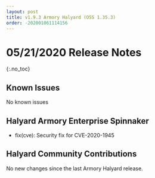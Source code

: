 ```yaml
---
layout: post
title: v1.9.3 Armory Halyard (OSS 1.35.3)
order: -202001061114156
---
```


# 05/21/2020 Release Notes
{:.no_toc}

## Known Issues
No known issues

## Halyard Armory Enterprise Spinnaker
- fix(cve): Security fix for CVE-2020-1945


## Halyard Community Contributions 

No new changes since the last Armory Halyard release.
